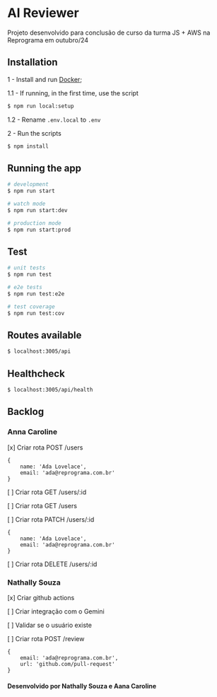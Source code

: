# AI Reviewer

Projeto desenvolvido para conclusão de curso da turma JS + AWS na Reprograma em outubro/24

## Installation

1 - Install and run [Docker](https://www.docker.com/);

1.1 - If running, in the first time, use the script

```bash
$ npm run local:setup
```

1.2 - Rename `.env.local` to `.env`

2 - Run the scripts

```bash
$ npm install
```

## Running the app

```bash
# development
$ npm run start

# watch mode
$ npm run start:dev

# production mode
$ npm run start:prod
```

## Test

```bash
# unit tests
$ npm run test

# e2e tests
$ npm run test:e2e

# test coverage
$ npm run test:cov
```

## Routes available

```bash
$ localhost:3005/api
```

## Healthcheck

```bash
$ localhost:3005/api/health
```

## Backlog

### Anna Caroline

[x] Criar rota POST /users

```
{
    name: 'Ada Lovelace',
    email: 'ada@reprograma.com.br'
}
```

[ ] Criar rota GET /users/:id

[ ] Criar rota GET /users

[ ] Criar rota PATCH /users/:id

```
{
    name: 'Ada Lovelace',
    email: 'ada@reprograma.com.br'
}
```

[ ] Criar rota DELETE /users/:id

### Nathally Souza

[x] Criar github actions

[ ] Criar integração com o Gemini

[ ] Validar se o usuário existe

[ ] Criar rota POST /review

```
{
    email: 'ada@reprograma.com.br',
    url: 'github.com/pull-request'
}
```

#### Desenvolvido por Nathally Souza e Aana Caroline
